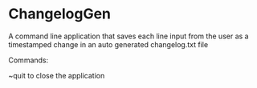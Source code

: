 # ChangelogGen

A command line application that saves each line input from the user as a timestamped change in an auto generated changelog.txt file

Commands:

  ~quit to close the application
